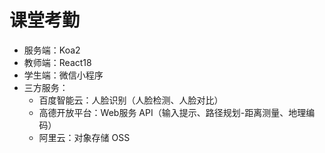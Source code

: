 # 课堂考勤

- 服务端：Koa2
- 教师端：React18
- 学生端：微信小程序
- 三方服务：
  - 百度智能云：人脸识别（人脸检测、人脸对比）
  - 高德开放平台：Web服务 API（输入提示、路径规划-距离测量、地理编码）
  - 阿里云：对象存储 OSS
